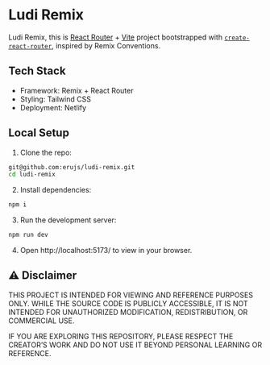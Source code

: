 # Ludi Remix

Ludi Remix, this is [React Router](https://reactrouter.com/home) + [Vite](https://vitejs.dev) project bootstrapped with [`create-react-router`](https://reactrouter.com/start/framework/installation), inspired by Remix Conventions.

## Tech Stack

 - Framework: Remix + React Router
 - Styling: Tailwind CSS
 - Deployment: Netlify

## Local Setup

1. Clone the repo:

```bash
git@github.com:erujs/ludi-remix.git
cd ludi-remix
```

2. Install dependencies:

```bash
npm i
```

3. Run the development server:

```bash
npm run dev
```

4. Open http://localhost:5173/ to view in your browser.

## ⚠️ Disclaimer

THIS PROJECT IS INTENDED FOR VIEWING AND REFERENCE PURPOSES ONLY. WHILE THE SOURCE CODE IS PUBLICLY ACCESSIBLE, IT IS NOT INTENDED FOR UNAUTHORIZED MODIFICATION, REDISTRIBUTION, OR COMMERCIAL USE.

IF YOU ARE EXPLORING THIS REPOSITORY, PLEASE RESPECT THE CREATOR’S WORK AND DO NOT USE IT BEYOND PERSONAL LEARNING OR REFERENCE.
